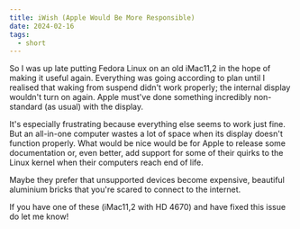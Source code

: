 ```yaml
---
title: iWish (Apple Would Be More Responsible)
date: 2024-02-16
tags:
  - short
---
```


So I was up late putting Fedora Linux on an old iMac11,2 in the hope of making it useful again.
Everything was going according to plan until I realised that waking from suspend didn't work properly; the internal display wouldn't turn on again.
Apple must've done something incredibly non-standard (as usual) with the display.

It's especially frustrating because everything else seems to work just fine.
But an all-in-one computer wastes a lot of space when its display doesn't function properly.
What would be nice would be for Apple to release some documentation or, even better, add support for some of their quirks to the Linux kernel when their computers reach end of life.

Maybe they prefer that unsupported devices become expensive, beautiful aluminium bricks that you're scared to connect to the internet.

If you have one of these (iMac11,2 with HD 4670) and have fixed this issue do let me know!